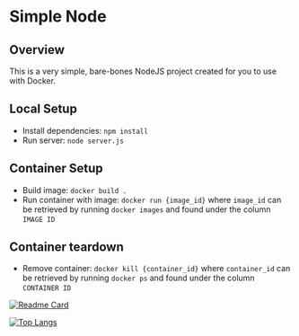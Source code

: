 # Simple Node
## Overview
This is a very simple, bare-bones NodeJS project created for you to use with Docker.

## Local Setup
* Install dependencies: `npm install`
* Run server: `node server.js`

## Container Setup
* Build image: `docker build .`
* Run container with image: `docker run {image_id}` where `image_id` can be retrieved by running `docker images` and found under the column `IMAGE ID`

## Container teardown
* Remove container: `docker kill {container_id}` where `container_id` can be retrieved by running `docker ps` and found under the column `CONTAINER ID`


[![Readme Card](https://github-readme-stats.vercel.app/api/pin/?username=anuraghazra&repo=github-readme-stats)](https://github.com/zhukoff-av/simple-node)

[![Top Langs](https://github-readme-stats.vercel.app/api/top-langs/?username=zhukoff-av)](https://github.com/zhukoff-av/simple-node)
